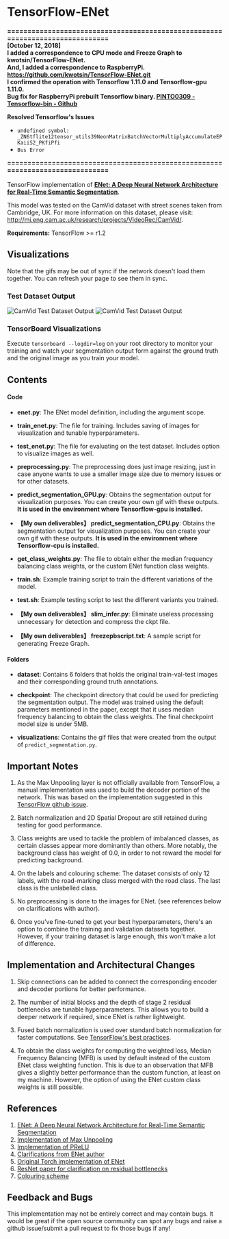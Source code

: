 # TensorFlow-ENet
**==============================================================================**  
**[October 12, 2018]**  
**I added a correspondence to CPU mode and Freeze Graph to kwotsin/TensorFlow-ENet.**  
**And, I added a correspondence to RaspberryPi.**  
**https://github.com/kwotsin/TensorFlow-ENet.git**  
**I confirmed the operation with Tensorflow 1.11.0 and Tensorflow-gpu 1.11.0.**  
**Bug fix for RaspberryPi prebuilt Tensorflow binary. [PINTO0309 - Tensorflow-bin - Github](https://github.com/PINTO0309/Tensorflow-bin.git)**  
  
**Resolved Tensorflow's Issues**  
- `undefined symbol: _ZN6tflite12tensor_utils39NeonMatrixBatchVectorMultiplyAccumulateEPKaiiS2_PKfiPfi`
- `Bus Error`  

**==============================================================================**
<br><br>
TensorFlow implementation of [**ENet: A Deep Neural Network Architecture for Real-Time Semantic Segmentation**](https://arxiv.org/pdf/1606.02147.pdf).

This model was tested on the CamVid dataset with street scenes taken from Cambridge, UK. For more information on this dataset, please visit: http://mi.eng.cam.ac.uk/research/projects/VideoRec/CamVid/.

**Requirements:**
TensorFlow >= r1.2

## Visualizations
Note that the gifs may be out of sync if the network doesn't load them together. You can refresh your page to see them in sync.

### Test Dataset Output
![CamVid Test Dataset Output](https://github.com/kwotsin/TensorFlow-ENet/blob/master/visualizations/original.gif) ![CamVid Test Dataset Output](https://github.com/kwotsin/TensorFlow-ENet/blob/master/visualizations/output.gif)

### TensorBoard Visualizations
Execute `tensorboard --logdir=log` on your root directory to monitor your training and watch your segmentation output form against the ground truth and the original image as you train your model.


## Contents

#### Code
- **enet.py**: The ENet model definition, including the argument scope.

- **train_enet.py**: The file for training. Includes saving of images for visualization and tunable hyperparameters.

- **test_enet.py**: The file for evaluating on the test dataset. Includes option to visualize images as well.

- **preprocessing.py**: The preprocessing does just image resizing, just in case anyone wants to use a smaller image size due                         to memory issues or for other datasets.

- **predict_segmentation_GPU.py**: Obtains the segmentation output for visualization purposes. You can create your own gif with these outputs. **It is used in the environment where Tensorflow-gpu is installed.**

- **【My own deliverables】 predict_segmentation_CPU.py**: Obtains the segmentation output for visualization purposes. You can create your own gif with these outputs. **It is used in the environment where Tensorflow-cpu is installed.**

- **get_class_weights.py**: The file to obtain either the median frequency balancing class weights, or the custom ENet                                   function class weights.
- **train.sh**: Example training script to train the different variations of the model.

- **test.sh**: Example testing script to test the different variants you trained.

- **【My own deliverables】 slim_infer.py**: Eliminate useless processing unnecessary for detection and compress the ckpt file.

- **【My own deliverables】 freezepbscript.txt**: A sample script for generating Freeze Graph.

#### Folders

- **dataset**: Contains 6 folders that holds the original train-val-test images and their corresponding ground truth annotations.

- **checkpoint**: The checkpoint directory that could be used for predicting the segmentation output. The model was trained using the default parameters mentioned in the paper, except that it uses median frequency balancing to obtain the class   weights. The final checkpoint model size is under 5MB.

- **visualizations**: Contains the gif files that were created from the output of `predict_segmentation.py`.


## Important Notes
1. As the Max Unpooling layer is not officially available from TensorFlow, a manual implementation was used to build the decoder portion of the network. This was based on the implementation suggested in this [TensorFlow github issue](https://github.com/tensorflow/tensorflow/issues/2169).

2. Batch normalization and 2D Spatial Dropout are still retained during testing for good performance. 

3. Class weights are used to tackle the problem of imbalanced classes, as certain classes appear more dominantly than others. More notably, the background class has weight of 0.0, in order to not reward the model for predicting background.

4. On the labels and colouring scheme: The dataset consists of only 12 labels, with the road-marking class merged with the road class. The last class is the unlabelled class. 

5. No preprocessing is done to the images for ENet. (see references below on clarifications with author).

6. Once you've fine-tuned to get your best hyperparameters, there's an option to combine the training and validation datasets together. However, if your training dataset is large enough, this won't make a lot of difference.

## Implementation and Architectural Changes
1. Skip connections can be added to connect the corresponding encoder and decoder portions for better performance.

2. The number of initial blocks and the depth of stage 2 residual bottlenecks are tunable hyperparameters. This allows you to build a deeper network if required, since ENet is rather lightweight.

3. Fused batch normalization is used over standard batch normalization for faster computations. See [TensorFlow's best practices](https://www.tensorflow.org/performance/performance_guide).

4. To obtain the class weights for computing the weighted loss, Median Frequency Balancing (MFB) is used by default instead of the custom ENet class weighting function. This is due to an observation that MFB gives a slightly better performance than the custom function, at least on my machine. However, the option of using the ENet custom class weights is still possible.

## References
1. [ENet: A Deep Neural Network Architecture for Real-Time Semantic Segmentation](https://arxiv.org/pdf/1606.02147.pdf)
2. [Implementation of Max Unpooling](https://github.com/tensorflow/tensorflow/issues/2169)
3. [Implementation of PReLU](https://stackoverflow.com/questions/39975676/how-to-implement-prelu-activation-in-tensorflow)
4. [Clarifications from ENet author](https://github.com/e-lab/ENet-training/issues/56)
5. [Original Torch implementation of ENet](https://github.com/e-lab/ENet-training)
6. [ResNet paper for clarification on residual bottlenecks](https://arxiv.org/pdf/1512.03385.pdf)
7. [Colouring scheme](https://github.com/alexgkendall/SegNet-Tutorial/blob/c922cc4a4fcc7ce279dd998fb2d4a8703f34ebd7/Scripts/test_segmentation_camvid.py)

## Feedback and Bugs
This implementation may not be entirely correct and may contain bugs. It would be great if the open source community can spot any bugs and raise a github issue/submit a pull request to fix those bugs if any!
